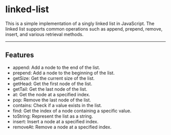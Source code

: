 # linked-list

This is a simple implementation of a singly linked list in JavaScript. The linked list supports common operations such as append, prepend, remove, insert, and various retrieval methods.

---
## Features

- append: Add a node to the end of the list.
- prepend: Add a node to the beginning of the list.
- getSize: Get the current size of the list.
- getHead: Get the first node of the list.
- getTail: Get the last node of the list.
- at: Get the node at a specified index.
- pop: Remove the last node of the list.
- contains: Check if a value exists in the list.
- find: Get the index of a node containing a specific value.
- toString: Represent the list as a string.
- insert: Insert a node at a specified index.
- removeAt: Remove a node at a specified index.
